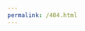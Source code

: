 ```yaml
---
permalink: /404.html
---
```

<html lang="en">
<head>
   <meta charset="UTF-8">
    <title>404</title>
    <link rel="stylesheet" type="text/css" href="styles.css">
    <style>
        body {
            background-image: url('docs\assets\IMG_2346.jpg'); 
            background-size: cover; 
            background-position: center; 
            background-repeat: no-repeat;
        }

        .text-container {
background-color: white;
padding: 20px;
border: 4px solid black;
margin: 50px;
max-width: 600px;
margin-left: auto;
margin-right: auto;
}

.center-text {
text-align: center;
}

.container {
text-align: center;
}

    </style>

</head>
<body>
 <div class="text-container">
    <h1 class="center-text">404</h1>
    <p class="center-text">Page not found.</p>

   <div id="LINKSBLOCK" class="container">

            <a href="MyPortfolio.html">My Portfolio</a>
            <a href="MyBlog.html">My Blog</a>
            <a href="AboutMe.html">About Me</a>
            <a href="mailto:ibitter1180@gmail.com">Contact Me</a>

   </div>
 </div>
</body>
</html>

